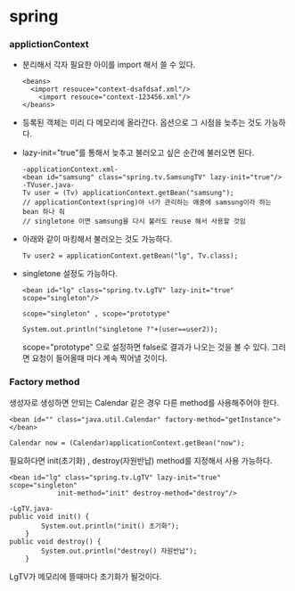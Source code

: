 # spring  

### applictionContext

- 분리해서 각자 필요한 아이를 import 해서 쓸 수 있다. 

  ```
  <beans>
  	<import resouce="context-dsafdsaf.xml"/>
      <import resouce="context-123456.xml"/>
  </beans>
  ```

- 등록된 객체는 미리 다 메모리에 올라간다. 옵션으로 그 시점을 늦추는 것도 가능하다.

- lazy-init="true"를 통해서 늦추고 불러오고 싶은 순간에 불러오면 된다. 

  ```
  -applicationContext.xml-
  <bean id="samsung" class="spring.tv.SamsungTV" lazy-init="true"/>
  -TVuser.java-
  Tv user = (Tv) applicationContext.getBean("samsung");
  // applicationContext(spring)야 너가 관리하는 애중에 samsung이라 하는 bean 하나 줘
  // singletone 이면 samsung을 다시 불러도 reuse 해서 사용할 것임 
  ```

- 아래와 같이 마킹해서 불러오는 것도 가능하다. 

  ```
  Tv user2 = applicationContext.getBean("lg", Tv.class);
  ```

- singletone 설정도 가능하다. 

  ```
  <bean id="lg" class="spring.tv.LgTV" lazy-init="true" scope="singleton"/>
  
  scope="singleton" , scope="prototype"
  
  System.out.println("singletone ?"+(user==user2));
  ```

  scope="prototype" 으로 설정하면  false로 결과가 나오는 것을 볼 수 있다. 그러면 요청이 들어올때 마다 계속 찍어낼 것이다. 

### Factory method 

생성자로 생성하면 안되는 Calendar 같은 경우 다른 method를 사용해주어야 한다. 

```
<bean id="" class="java.util.Calendar" factory-method="getInstance"></bean>

Calendar now = (Calendar)applicationContext.getBean("now"); 
```

 필요하다면 init(초기화) , destroy(자원반납) method를 지정해서 사용 가능하다. 

```
<bean id="lg" class="spring.tv.LgTV" lazy-init="true" scope="singleton"
			init-method="init" destroy-method="destroy"/>

-LgTV.java-
public void init() {
		System.out.println("init() 초기화");
	}
public void destroy() {
		System.out.println("destroy() 자원반납");
	}

```

LgTV가 메모리에 뜰때마다 초기화가 될것이다. 

